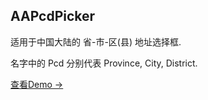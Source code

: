 ## AAPcdPicker

适用于中国大陆的 省-市-区(县) 地址选择框.

名字中的 Pcd 分别代表 Province, City, District. 

[查看Demo →](https://liaa.github.io/AAPcdPicker)
